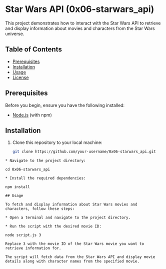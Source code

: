 # Star Wars API (0x06-starwars_api)

This project demonstrates how to interact with the Star Wars API to retrieve and display information about movies and characters from the Star Wars universe.

## Table of Contents

- [Prerequisites](#prerequisites)
- [Installation](#installation)
- [Usage](#usage)
- [License](#license)

## Prerequisites

Before you begin, ensure you have the following installed:

- [Node.js](https://nodejs.org) (with npm)

## Installation

1. Clone this repository to your local machine:

   ```sh
   git clone https://github.com/your-username/0x06-starwars_api.git

```
* Navigate to the project directory:

cd 0x06-starwars_api

* Install the required dependencies:

npm install

## Usage

To fetch and display information about Star Wars movies and characters, follow these steps:

* Open a terminal and navigate to the project directory.

* Run the script with the desired movie ID:

node script.js 3

Replace 3 with the movie ID of the Star Wars movie you want to retrieve information for.

The script will fetch data from the Star Wars API and display movie details along with character names from the specified movie.

